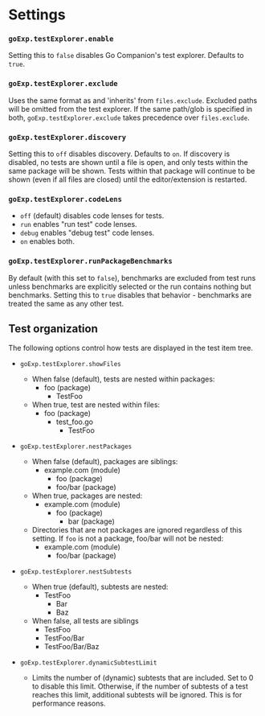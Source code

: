 # Settings

### `goExp.testExplorer.enable`

Setting this to `false` disables Go Companion's test explorer. Defaults to `true`.

### `goExp.testExplorer.exclude`

Uses the same format as and 'inherits' from `files.exclude`. Excluded paths will
be omitted from the test explorer. If the same path/glob is specified in both,
`goExp.testExplorer.exclude` takes precedence over `files.exclude`.

### `goExp.testExplorer.discovery`

Setting this to `off` disables discovery. Defaults to `on`. If discovery is
disabled, no tests are shown until a file is open, and only tests within the
same package will be shown. Tests within that package will continue to be shown
(even if all files are closed) until the editor/extension is restarted.

### `goExp.testExplorer.codeLens`

- `off` (default) disables code lenses for tests.
- `run` enables "run test" code lenses.
- `debug` enables "debug test" code lenses.
- `on` enables both.

### `goExp.testExplorer.runPackageBenchmarks`

By default (with this set to `false`), benchmarks are excluded from test runs
unless benchmarks are explicitly selected or the run contains nothing but
benchmarks. Setting this to `true` disables that behavior - benchmarks are
treated the same as any other test.

## Test organization

The following options control how tests are displayed in the test item tree.

- `goExp.testExplorer.showFiles`
  - When false (default), tests are nested within packages:
    - foo (package)
      - TestFoo
  - When true, test are nested within files:
    - foo (package)
      - test_foo.go
        - TestFoo

- `goExp.testExplorer.nestPackages`
  - When false (default), packages are siblings:
    - example.com (module)
      - foo (package)
      - foo/bar (package)
  - When true, packages are nested:
    - example.com (module)
      - foo (package)
        - bar (package)
  - Directories that are not packages are ignored regardless of this setting. If
    `foo` is not a package, foo/bar will not be nested:
    - example.com (module)
      - foo/bar (package)

- `goExp.testExplorer.nestSubtests`
  - When true (default), subtests are nested:
    - TestFoo
      - Bar
      - Baz
  - When false, all tests are siblings
    - TestFoo
    - TestFoo/Bar
    - TestFoo/Bar/Baz

- `goExp.testExplorer.dynamicSubtestLimit`
  - Limits the number of (dynamic) subtests that are included. Set to 0 to
    disable this limit. Otherwise, if the number of subtests of a test reaches
    this limit, additional subtests will be ignored. This is for performance
    reasons.